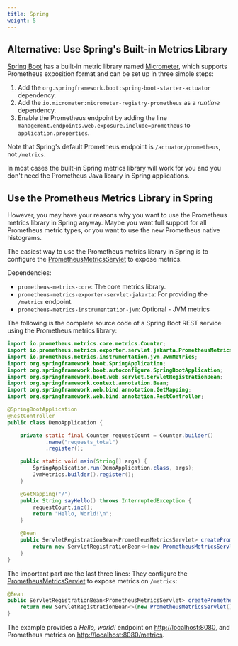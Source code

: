 ```yaml
---
title: Spring
weight: 5
---
```


## Alternative: Use Spring's Built-in Metrics Library

[Spring Boot](https://spring.io/projects/spring-boot) has a built-in metric library named [Micrometer](https://micrometer.io/), which supports Prometheus exposition format and can be set up in three simple steps:

1. Add the `org.springframework.boot:spring-boot-starter-actuator` dependency.
2. Add the `io.micrometer:micrometer-registry-prometheus` as a _runtime_ dependency.
3. Enable the Prometheus endpoint by adding the line `management.endpoints.web.exposure.include=prometheus` to `application.properties`.

Note that Spring's default Prometheus endpoint is `/actuator/prometheus`, not `/metrics`.

In most cases the built-in Spring metrics library will work for you and you don't need the Prometheus Java library in Spring applications.

## Use the Prometheus Metrics Library in Spring

However, you may have your reasons why you want to use the Prometheus metrics library in Spring anyway. Maybe you want full support for all Prometheus metric types, or you want to use the new Prometheus native histograms.

The easiest way to use the Prometheus metrics library in Spring is to configure the [PrometheusMetricsServlet](/client_java/api/io/prometheus/metrics/exporter/servlet/jakarta/PrometheusMetricsServlet.html) to expose metrics.

Dependencies:

- `prometheus-metrics-core`: The core metrics library.
- `prometheus-metrics-exporter-servlet-jakarta`: For providing the `/metrics` endpoint.
- `prometheus-metrics-instrumentation-jvm`: Optional - JVM metrics

The following is the complete source code of a Spring Boot REST service using the Prometheus metrics library:

```java
import io.prometheus.metrics.core.metrics.Counter;
import io.prometheus.metrics.exporter.servlet.jakarta.PrometheusMetricsServlet;
import io.prometheus.metrics.instrumentation.jvm.JvmMetrics;
import org.springframework.boot.SpringApplication;
import org.springframework.boot.autoconfigure.SpringBootApplication;
import org.springframework.boot.web.servlet.ServletRegistrationBean;
import org.springframework.context.annotation.Bean;
import org.springframework.web.bind.annotation.GetMapping;
import org.springframework.web.bind.annotation.RestController;

@SpringBootApplication
@RestController
public class DemoApplication {

    private static final Counter requestCount = Counter.builder()
            .name("requests_total")
            .register();

    public static void main(String[] args) {
        SpringApplication.run(DemoApplication.class, args);
        JvmMetrics.builder().register();
    }

    @GetMapping("/")
    public String sayHello() throws InterruptedException {
        requestCount.inc();
        return "Hello, World!\n";
    }

    @Bean
    public ServletRegistrationBean<PrometheusMetricsServlet> createPrometheusMetricsEndpoint() {
        return new ServletRegistrationBean<>(new PrometheusMetricsServlet(), "/metrics/*");
    }
}
```

The important part are the last three lines: They configure the [PrometheusMetricsServlet](/client_java/api/io/prometheus/metrics/exporter/servlet/jakarta/PrometheusMetricsServlet.html) to expose metrics on `/metrics`:

```java
@Bean
public ServletRegistrationBean<PrometheusMetricsServlet> createPrometheusMetricsEndpoint() {
    return new ServletRegistrationBean<>(new PrometheusMetricsServlet(), "/metrics/*");
}
```

The example provides a _Hello, world!_ endpoint on [http://localhost:8080](http://localhost:8080), and Prometheus metrics on [http://localhost:8080/metrics](http://localhost:8080/metrics).
